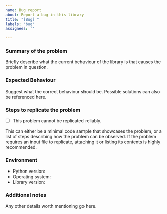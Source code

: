 ```yaml
---
name: Bug report
about: Report a bug in this library
title: "[Bug] "
labels: 'bug'
assignees: ''

---
```


### Summary of the problem
Briefly describe what the current behaviour of the library is that causes the problem in question.

### Expected Behaviour
Suggest what the correct behaviour should be. Possible solutions can also be referenced here.

### Steps to replicate the problem
- [ ] This problem cannot be replicated reliably.

This can either be a minimal code sample that showcases the problem, or a list of steps describing how the problem can be observed. If the problem requires an input file to replicate, attaching it or listing its contents is highly recommended.

### Environment
- Python version: 
- Operating system: 
- Library version: 

### Additional notes
Any other details worth mentioning go here.
